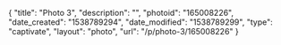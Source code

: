 {
    "title": "Photo 3",
    "description": "",
    "photoid": "165008226",
    "date_created": "1538789294",
    "date_modified": "1538789299",
    "type": "captivate",
    "layout": "photo",
    "url": "\/p\/photo-3\/165008226"
}